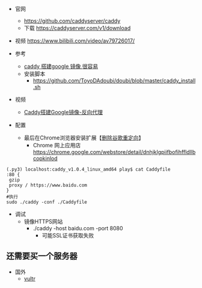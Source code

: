 - 官网
    - https://github.com/caddyserver/caddy
    - 下载 https://caddyserver.com/v1/download
- 视频 https://www.bilibili.com/video/av79726017/
- 参考
    - [caddy 搭建google 镜像,很容易](https://www.banwagongzw.com/33.html)
    - 安装脚本
        - https://github.com/ToyoDAdoubi/doubi/blob/master/caddy_install.sh

- 视频
    - [Caddy搭建Google镜像-反向代理](https://www.bilibili.com/video/av79726017/)

- 配置
    - 最后在Chrome浏览器安装扩展【[删除谷歌重定向](https://github.com/kodango/Remove-Google-Redirection)】
        - Chrome 网上应用店 https://chrome.google.com/webstore/detail/dnhjklgpiifbofihffldllbcopkinlod
```shell script
(.py3) localhost:caddy_v1.0.4_linux_amd64 play$ cat Caddyfile
:80 {
 gzip
 proxy / https://www.baidu.com
}
#执行
sudo ./caddy -conf ./Caddyfile
```    

- 调试
    - 镜像HTTPS网站
        - ./caddy -host baidu.com -port 8080
            - 可能SSL证书获取失败
        
## 还需要买一个服务器   
- 国外
    - [vultr](https://www.vultr.com/?ref=8349543) 
